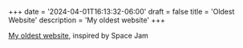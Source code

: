 +++
date = '2024-04-01T16:13:32-06:00'
draft = false
title = 'Oldest Website'
description = 'My oldest website'
+++ 

[My oldest website](https://EricSpencer00.github.io/oldest-site), inspired by Space Jam
